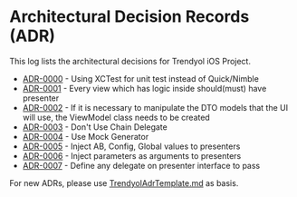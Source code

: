 # Architectural Decision Records (ADR)

This log lists the architectural decisions for Trendyol iOS Project.

<!-- adrlog -- Regenerate the content by using "adr-log -i". You can install it via "npm install -g adr-log" -->

- [ADR-0000](adr/0000-use-xctest-for-unit-test.md) - Using XCTest for unit test instead of Quick/Nimble
- [ADR-0001](adr/0001-every-view-which-has-logic-inside-should(must)-have-presenter.md) - Every view which has logic inside should(must) have presenter
- [ADR-0002](adr/0002-use-view-model-on-necessary-place.md) - If it is necessary to manipulate the DTO models that the UI will use, the ViewModel class needs to be created
- [ADR-0003](adr/0003-dont-use-chain-delegate.md) - Don't Use Chain Delegate
- [ADR-0004](adr/0004-use-mock-generator.md) - Use Mock Generator
- [ADR-0005](adr/0005-inject-ab-config-global-values-toPresenter.md) - Inject AB, Config, Global values to presenters
- [ADR-0006](adr/0006-inject-parameters-asArguments-toPresenter.md) - Inject parameters as arguments to presenters
- [ADR-0007](adr/0007-presenter-casting-as-delegate.md) - Define any delegate on presenter interface to pass

<!-- adrlogstop -->

For new ADRs, please use [TrendyolAdrTemplate.md](TrendyolAdrTemplate.md) as basis.
